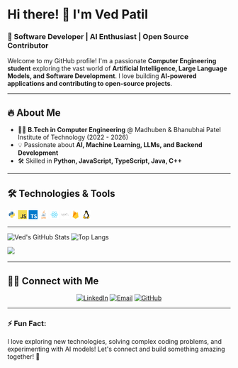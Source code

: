 # Hi there! 👋 I'm Ved Patil

### 🚀 Software Developer | AI Enthusiast | Open Source Contributor

Welcome to my GitHub profile! I'm a passionate **Computer Engineering student** exploring the vast world of **Artificial Intelligence, Large Language Models, and Software Development**. I love building **AI-powered applications and contributing to open-source projects**.

---

## 🔥 About Me
- 👨‍💻 **B.Tech in Computer Engineering** @ Madhuben & Bhanubhai Patel Institute of Technology (2022 - 2026)
- 💡 Passionate about **AI, Machine Learning, LLMs, and Backend Development**
- 🛠️ Skilled in **Python, JavaScript, TypeScript, Java, C++**


---

## 🛠️ Technologies & Tools
<code><img height="20" src="https://raw.githubusercontent.com/github/explore/80688e429a7d4ef2fca1e82350fe8e3517d3494d/topics/python/python.png"></code>
<code><img height="20" src="https://raw.githubusercontent.com/github/explore/80688e429a7d4ef2fca1e82350fe8e3517d3494d/topics/javascript/javascript.png"></code>
<code><img height="20" src="https://raw.githubusercontent.com/github/explore/80688e429a7d4ef2fca1e82350fe8e3517d3494d/topics/typescript/typescript.png"></code>
<code><img height="20" src="https://raw.githubusercontent.com/github/explore/80688e429a7d4ef2fca1e82350fe8e3517d3494d/topics/java/java.png"></code>
<code><img height="20" src="https://raw.githubusercontent.com/github/explore/80688e429a7d4ef2fca1e82350fe8e3517d3494d/topics/react/react.png"></code>
<code><img height="20" src="https://raw.githubusercontent.com/github/explore/80688e429a7d4ef2fca1e82350fe8e3517d3494d/topics/nextjs/nextjs.png"></code>
<code><img height="20" src="https://raw.githubusercontent.com/github/explore/80688e429a7d4ef2fca1e82350fe8e3517d3494d/topics/firebase/firebase.png"></code>
<code><img height="20" src="https://raw.githubusercontent.com/github/explore/80688e429a7d4ef2fca1e82350fe8e3517d3494d/topics/linux/linux.png"></code>

---

![Ved's GitHub Stats](https://github-readme-stats.vercel.app/api?username=vedpatil1345&theme=tokyonight&show_icons=true&hide=["issues"])
![Top Langs](https://github-readme-stats.vercel.app/api/top-langs/?username=vedpatil1345&theme=tokyonight&layout=compact)

![](https://komarev.com/ghpvc/?username=vedpatil1345)

---

## 🤝🏻 Connect with Me
<p align="center">
<a href="https://www.linkedin.com/in/ved-patil-a71968250/"><img alt="LinkedIn" src="https://img.shields.io/badge/LinkedIn-Ved%20Patil-blue?style=flat-square&logo=linkedin"></a>
<a href="mailto:vedpatil13042005@gmail.com"><img alt="Email" src="https://img.shields.io/badge/Email-vedpatil1345@gmail.com-blue?style=flat-square&logo=gmail"></a>
<a href="https://github.com/vedpatil1345"><img alt="GitHub" src="https://img.shields.io/badge/GitHub-vedpatil1345-blue?style=flat-square&logo=github"></a>
</p>

---

### ⚡ Fun Fact:
I love exploring new technologies, solving complex coding problems, and experimenting with AI models! Let's connect and build something amazing together! 🚀

